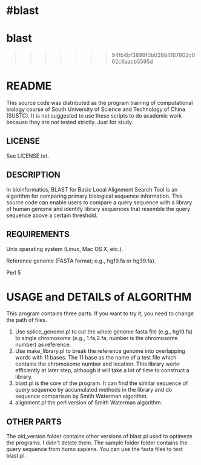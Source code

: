 #blast
=======
# blast
>>>>>>> 94fb4bf3899f0b02884167802c002c6aacb5595d

README
=======

This source code was distributed as the program training of computational biology course 
of South University of Science and Technology of China (SUSTC). It is not suggested to use
these scripts to do academic work because they are not tested strictly. Just for study.

LICENSE
-------
See LICENSE.txt.

DESCRIPTION
-----------
In bioinformatics, BLAST for Basic Local Alignment Search Tool is an algorithm for comparing
primary biological sequence information. This source code can enable users to compare a query 
sequence with a library of human genome and identify library sequences that resemble the query
sequence above a certain threshold.

REQUIREMENTS
------------
Unix operating system (Linux, Mac OS X, etc.).

Reference genome (FASTA format; e.g., hg19.fa or hg39.fa).

Perl 5

USAGE and DETAILS of ALGORITHM
==============================

This program contains three parts. 
If you want to try it, you need to change the path of files.

1. Use splice_genome.pl to cut the whole genome fasta file (e.g., hg19.fa) to single chromosome
(e.g., 1.fa,2.fa, number is the chromosome number) as reference.
2. Use make_library.pl to break the reference genome into overlapping words with 11 bases. 
The 11 base as the name of a test file which contains the chromosome number and location. 
This library workr efficiently at later step, although it will take a lot of time to construct
a library.
3. blast.pl is the core of the program. It can find the similar sequence of query sequence by
accumulated methods in the library and do sequence comparison by Smith Waterman algorithm.
4. alignment.pl the perl version of Smith Waterman algorithm.

OTHER PARTS
-----------
The old_version folder contains other versions of blast.pl used to optimeze the 
programs. I didn't delete them.
The sample folder folder contains the query sequence from homo sapiens. You can use the fasta files to test blast.pl.



